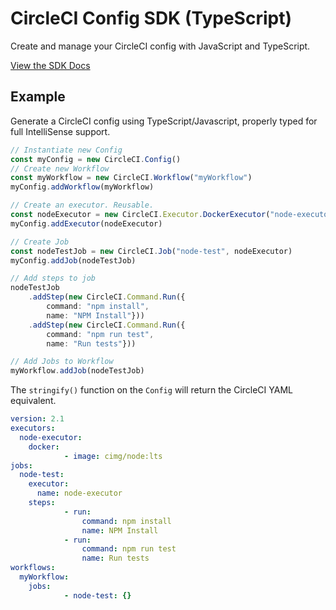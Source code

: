 # CircleCI Config SDK (TypeScript)

Create and manage your CircleCI config with JavaScript and TypeScript.

[View the SDK Docs](https://furry-adventure-3f2b45c4.pages.github.io/modules.html)

## Example

Generate a CircleCI config using TypeScript/Javascript, properly typed for full IntelliSense support.

```typescript
// Instantiate new Config
const myConfig = new CircleCI.Config()
// Create new Workflow
const myWorkflow = new CircleCI.Workflow("myWorkflow")
myConfig.addWorkflow(myWorkflow)

// Create an executor. Reusable.
const nodeExecutor = new CircleCI.Executor.DockerExecutor("node-executor", "cimg/node:lts")
myConfig.addExecutor(nodeExecutor)

// Create Job
const nodeTestJob = new CircleCI.Job("node-test", nodeExecutor)
myConfig.addJob(nodeTestJob)

// Add steps to job
nodeTestJob
	.addStep(new CircleCI.Command.Run({
		command: "npm install",
		name: "NPM Install"}))
	.addStep(new CircleCI.Command.Run({
		command: "npm run test",
		name: "Run tests"}))

// Add Jobs to Workflow
myWorkflow.addJob(nodeTestJob)

```

The `stringify()` function on the `Config` will return the CircleCI YAML equivalent.

```yaml
version: 2.1
executors:
  node-executor:
    docker:
			- image: cimg/node:lts
jobs:
  node-test:
    executor:
      name: node-executor
    steps:
			- run:
				command: npm install
				name: NPM Install
			- run:
				command: npm run test
				name: Run tests
workflows:
  myWorkflow:
    jobs:
			- node-test: {}
```